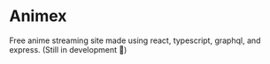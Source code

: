 # Animex

Free anime streaming site made using react, typescript, graphql, and express.
(Still in development 🚧)
